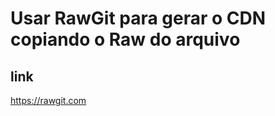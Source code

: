 Usar RawGit para gerar o CDN copiando o Raw do arquivo
=======================================

link
------------
https://rawgit.com
